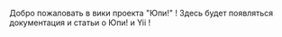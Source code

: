 Добро пожаловать в вики проекта "Юпи!" !
Здесь будет появляться документация и статьи о Юпи! и Yii !